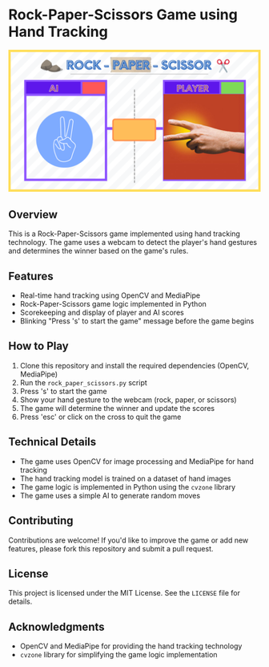 **Rock-Paper-Scissors Game using Hand Tracking**
=====================================================


![Game Screenshot](https://github.com/binit-official/Real_Life_Rock_Paper_Scissors/blob/main/screenshot.png)

**Overview**
-----------

This is a Rock-Paper-Scissors game implemented using hand tracking technology. The game uses a webcam to detect the player's hand gestures and determines the winner based on the game's rules.

**Features**
------------

* Real-time hand tracking using OpenCV and MediaPipe
* Rock-Paper-Scissors game logic implemented in Python
* Scorekeeping and display of player and AI scores
* Blinking "Press 's' to start the game" message before the game begins

**How to Play**
--------------

1. Clone this repository and install the required dependencies (OpenCV, MediaPipe)
2. Run the `rock_paper_scissors.py` script
3. Press 's' to start the game
4. Show your hand gesture to the webcam (rock, paper, or scissors)
5. The game will determine the winner and update the scores
6. Press 'esc' or click on the cross to quit the game

**Technical Details**
--------------------

* The game uses OpenCV for image processing and MediaPipe for hand tracking
* The hand tracking model is trained on a dataset of hand images
* The game logic is implemented in Python using the `cvzone` library
* The game uses a simple AI to generate random moves

**Contributing**
------------

Contributions are welcome! If you'd like to improve the game or add new features, please fork this repository and submit a pull request.

**License**
---------

This project is licensed under the MIT License. See the `LICENSE` file for details.

**Acknowledgments**
----------------

* OpenCV and MediaPipe for providing the hand tracking technology
* `cvzone` library for simplifying the game logic implementation
